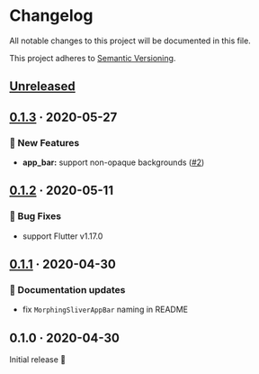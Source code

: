 # Changelog

All notable changes to this project will be documented in this file.

This project adheres to [Semantic Versioning](http://semver.org/spec/v2.0.0.html).


<!-- Template:
## [NEW](https://github.com/JonasWanke/swipeable_page_route/compare/vOLD...vNEW) · 2020-xx-xx
### 🎉 New Features
### ⚡ Changes
### 🐛 Bug Fixes
### 📜 Documentation updates
### 🏗 Refactoring
### 📦 Build & CI
-->


## [Unreleased](https://github.com/JonasWanke/swipeable_page_route/compare/v0.1.3...master)


## [0.1.3](https://github.com/JonasWanke/swipeable_page_route/compare/v0.1.2...v0.1.3) · 2020-05-27

### 🎉 New Features

- **app_bar:** support non-opaque backgrounds ([#2](https://github.com/JonasWanke/swipeable_page_route/pull/2))


## [0.1.2](https://github.com/JonasWanke/swipeable_page_route/compare/v0.1.1...v0.1.2) · 2020-05-11

### 🐛 Bug Fixes

- support Flutter v1.17.0


## [0.1.1](https://github.com/JonasWanke/swipeable_page_route/compare/v0.1.0...v0.1.1) · 2020-04-30

### 📜 Documentation updates

- fix `MorphingSliverAppBar` naming in README


## 0.1.0 · 2020-04-30

Initial release 🎉
